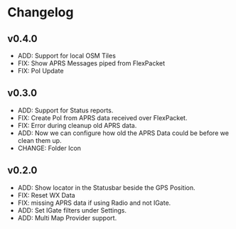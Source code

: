 # Changelog

## v0.4.0

- ADD: Support for local OSM Tiles
- FIX: Show APRS Messages piped from FlexPacket
- FIX: PoI Update

## v0.3.0

- ADD: Support for Status reports.
- FIX: Create PoI from APRS data received over FlexPacket.
- FIX: Error during cleanup old APRS data.
- ADD: Now we can configure how old the APRS Data could be before we clean them up.
- CHANGE: Folder Icon

## v0.2.0

- ADD: Show locator in the Statusbar beside the GPS Position.
- FIX: Reset WX Data 
- FIX: missing APRS data if using Radio and not IGate.
- ADD: Set IGate filters under Settings.
- ADD: Multi Map Provider support.


